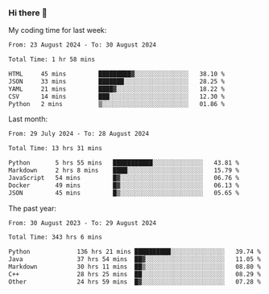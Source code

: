 ### Hi there 👋

My coding time for last week:

<!--START_SECTION:week-->

```txt
From: 23 August 2024 - To: 30 August 2024

Total Time: 1 hr 58 mins

HTML     45 mins         █████████▓░░░░░░░░░░░░░░░   38.10 %
JSON     33 mins         ███████░░░░░░░░░░░░░░░░░░   28.25 %
YAML     21 mins         ████▓░░░░░░░░░░░░░░░░░░░░   18.22 %
CSV      14 mins         ███░░░░░░░░░░░░░░░░░░░░░░   12.30 %
Python   2 mins          ▒░░░░░░░░░░░░░░░░░░░░░░░░   01.86 %
```

<!--END_SECTION:week-->

Last month:

<!--START_SECTION:month-->

```txt
From: 29 July 2024 - To: 28 August 2024

Total Time: 13 hrs 31 mins

Python       5 hrs 55 mins   ███████████░░░░░░░░░░░░░░   43.81 %
Markdown     2 hrs 8 mins    ████░░░░░░░░░░░░░░░░░░░░░   15.79 %
JavaScript   54 mins         █▓░░░░░░░░░░░░░░░░░░░░░░░   06.76 %
Docker       49 mins         █▓░░░░░░░░░░░░░░░░░░░░░░░   06.13 %
JSON         45 mins         █▒░░░░░░░░░░░░░░░░░░░░░░░   05.65 %
```

<!--END_SECTION:month-->

The past year:

<!--START_SECTION:year-->

```txt
From: 30 August 2023 - To: 29 August 2024

Total Time: 343 hrs 6 mins

Python             136 hrs 21 mins ██████████░░░░░░░░░░░░░░░   39.74 %
Java               37 hrs 54 mins  ██▓░░░░░░░░░░░░░░░░░░░░░░   11.05 %
Markdown           30 hrs 11 mins  ██▒░░░░░░░░░░░░░░░░░░░░░░   08.80 %
C++                28 hrs 25 mins  ██░░░░░░░░░░░░░░░░░░░░░░░   08.29 %
Other              24 hrs 59 mins  █▓░░░░░░░░░░░░░░░░░░░░░░░   07.28 %
```

<!--END_SECTION:year-->

